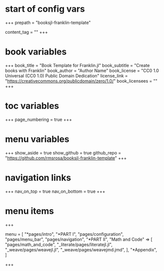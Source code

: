 # start of config vars
+++
prepath = "booksjl-franklin-template"

content_tag = ""
+++

# book variables
+++
book_title = "Book Template for Franklin.jl"
book_subtitle = "Create books with Franklin"
book_author = "Author Name"
book_license = "CC0 1.0 Universal (CC0 1.0) Public Domain Dedication"
license_link = "https://creativecommons.org/publicdomain/zero/1.0/"
book_licensees = ""
+++

# toc variables
+++
page_numbering = true
+++

# menu variables
+++
show_aside = true
show_github = true
github_repo = "https://github.com/rmsrosa/booksjl-franklin-template"
+++

# navigation links
+++
nav_on_top = true
nav_on_bottom = true
+++

# menu items
+++

menu = [
    "*pages/intro",
    "*PART I",
    "pages/configuration",
    "pages/menu_bar",
    "pages/navigation",
    "*PART II",
    "Math and Code" => [
        "pages/math_and_code",
        "_literate/pages/literatejl.jl",
        "_weave/pages/weavejl.jl",
        "_weave/pages/weavejmd.jmd",
    ],
    "*Appendix",
]

+++
